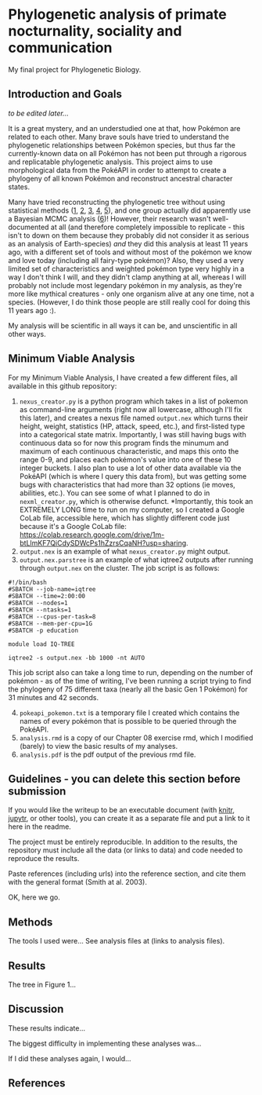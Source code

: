 # Phylogenetic analysis of primate nocturnality, sociality and communication
My final project for Phylogenetic Biology.

## Introduction and Goals
*to be edited later...*

It is a great mystery, and an understudied one at that, 
how Pokémon are related to each other. Many brave souls have tried to
understand the phylogenetic relationships between Pokémon species, but
thus far the currently-known data on all Pokémon has not been
put through a rigorous and replicatable phylogenetic analysis. This
project aims to use morphological data from the PokéAPI in order
to attempt to create a phylogeny of all known Pokémon and 
reconstruct ancestral character states. 

Many have tried reconstructing the phylogenetic tree without using
statistical methods ([1](https://www.reddit.com/r/pokemon/comments/ect3kx/pokemon_phylogenetic_tree_of_life_updated_for), [2](https://www.youtube.com/watch?v=NLuyiw3_I0c), [3](https://jgeekstudies.org/2024/08/24/euarthropod-diversity-in-pokemon-searching-for-the-ancestral-type/), [4](https://www.researchgate.net/publication/323639991_Arthropod_diversity_in_Pokemon), [5](https://www.youtube.com/@Pokecology)), and one group actually did apparently use a Bayesian MCMC analysis ([6](https://www.youtube.com/watch?v=mTItPwZThNM))! However, their research wasn't
well-documented at all (and therefore completely impossible to replicate - this isn't
to down on them because they probably did not consider it as serious as an analysis
of Earth-species) *and* they did this analysis at least 11 years ago, with a different
set of tools and without most of the pokémon we know and love today (including 
all fairy-type pokémon)? Also, they used a very limited set of characteristics and
weighted pokémon type very highly in a way I don't think I will, and they didn't
clamp anything at all, whereas I will probably not include most legendary pokémon in 
my analysis, as they're more like mythical creatures - only one organism alive at any one time, not a species. (However, I do think those people are still really cool for doing this 11 years ago :). 

My analysis will be scientific in all ways it can be, and unscientific in all other ways. 

## Minimum Viable Analysis
For my Minimum Viable Analysis, I have created a few different files, all available in this github repository:
1. ```nexus_creator.py``` is a python program which takes in a list of pokemon as command-line arguments (right now all lowercase, although I'll fix this later), and creates a nexus file named ```output.nex``` which turns their height, weight, statistics (HP, attack, speed, etc.), and first-listed type into a categorical state matrix. Importantly, I was still having bugs with continuous data so for now this program finds the minumum and maximum of each continuous characteristic, and maps this onto the range 0-9, and places each pokémon's value into one of these 10 integer buckets. I also plan to use a lot of other data available via the PokéAPI (which is where I query this data from), but was getting some bugs with characteristics that had more than 32 options (ie moves, abilities, etc.). You can see some of what I planned to do in ```nexml_creator.py```, which is otherwise defunct. *Importantly, this took an EXTREMELY LONG time to run on my computer, so I created a Google CoLab file, accessible here, which has slightly different code just because it's a Google CoLab file: https://colab.research.google.com/drive/1m-btLlmKF7QiCdySDWcPs1hZzrsCqaNH?usp=sharing. 
2. ```output.nex``` is an example of what ```nexus_creator.py``` might output. 
3. ```output.nex.parstree``` is an example of what iqtree2 outputs after running through ```output.nex``` on the cluster. The job script is as follows: 

```
#!/bin/bash
#SBATCH --job-name=iqtree
#SBATCH --time=2:00:00
#SBATCH --nodes=1
#SBATCH --ntasks=1 
#SBATCH --cpus-per-task=8
#SBATCH --mem-per-cpu=1G
#SBATCH -p education

module load IQ-TREE

iqtree2 -s output.nex -bb 1000 -nt AUTO
```

This job script also can take a long time to run, depending on the number of pokémon - as of the time of writing, I've been running a script trying to find the phylogeny of 75 different taxa (nearly all the basic Gen 1 Pokémon) for 31 minutes and 42 seconds. 

4. ```pokeapi_pokemon.txt``` is a temporary file I created which contains the names of every pokémon that is possible to be queried through the PokéAPI. 
5. ```analysis.rmd``` is a copy of our Chapter 08 exercise rmd, which I modified (barely) to view the basic results of my analyses.
6. ```analysis.pdf``` is the pdf output of the previous rmd file. 

## Guidelines - you can delete this section before submission

If you would like the writeup to be an executable document (with [knitr](http://yihui.name/knitr/), [jupytr](http://jupyter.org/), or other tools), you can create it as a separate file and put a link to it here in the readme.

The project must be entirely reproducible. In addition to the results, the repository must include all the data (or links to data) and code needed to reproduce the results.

Paste references (including urls) into the reference section, and cite them with the general format (Smith at al. 2003).

OK, here we go.

## Methods

The tools I used were... See analysis files at (links to analysis files).

## Results

The tree in Figure 1...

## Discussion

These results indicate...

The biggest difficulty in implementing these analyses was...

If I did these analyses again, I would...

## References

